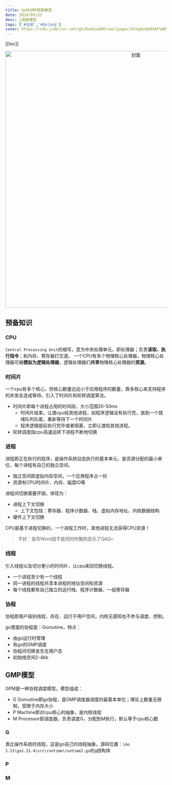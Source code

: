 ```yaml
---
title: Go的GMP调度模型
date: 2024/05/23
desc: 🎉调度模型
tags: ['#全部','#Golang']
cover: https://cdn.jsdelivr.net/gh/RookieOHY/wallpaper/blogGo%E8%AF%AD%E8%A8%80%E7%89%B9%E6%80%A7%E6%80%9D%E8%80%83%E5%B0%81%E9%9D%A2.png
---
```


[[toc]]

<p align="center">
<img alt="封面" src="https://cdn.jsdelivr.net/gh/RookieOHY/wallpaper/blogcover.png" width=800 />
</p>

## 预备知识

### CPU

`Central Processing Unit`的缩写，意为中央处理单元，即处理器；负责**读取、执行指令**；和内存、寄存器打交道。
一个CPU有多个物理核心处理器，物理核心处理器可被**模拟为逻辑处理器**，逻辑处理器们**共享**物理核心处理器的**资源**。

### 时间片

一个cpu有多个核心，但核心数量远远小于应用程序的数量，靠多核心来支持程序的并发会造成等待。引入了时间片和轮转调度算法。

- 时间片即每个进程占用的时间段，大小范围20-50ms
  - 时间片结束，让渡cpu给其他进程，如程序逻辑没有执行完，放到一个就绪队列队尾，重新等待下一个时间片
  - 程序逻辑提前执行完毕或者阻塞，立即让渡给其他进程。
- 轮转调度指cpu高速运转下进程不断地切换

### 进程

进程即正在执行的程序，是操作系统动态执行的基本单元，是资源分配的最小单位，每个进程有自己的独立空间。

- 独立空间即虚拟内存空间，一个应用程序占一份
- 资源有CPU时间片、内存、磁盘IO等

进程间切换需要开销，体现为：

- 进程上下文切换
  - 上下文包括：寄存器、程序计数器、栈、虚拟内存地址、内核数据结构
- 硬件上下文切换

CPU是基于进程切换的，一个进程工作时，其他进程无法获得CPU资源！

> 不好：我写Word就不能同时听酷狗音乐了QAQ~

### 线程

引入线程以及切分更小的时间片，让cpu来回切换线程。

- 一个进程至少有一个线程
- 同一进程的线程共享本进程的地址空间和资源
- 每个线程都有自己独立的运行栈、程序计数器、一组寄存器

### 协程

协程即用户级别线程，存在、运行于用户空间，内核无感知也不参与调度、控制。

go里面的协程是：Goroutine，特点：

- 由go运行时管理
- 有go的GMP调度
- 协程间切换发生在用户态
- 初始栈空间2-4kb

## GMP模型

GPM是一种协程调度模型。模型组成：

- G Goroutine即go协程，是GMP调度器调度的最基本单位；理论上数量无限制，受限于内存大小
- P Machine即对cpu核心的抽象，是内核线程
- M Processor即调度器，负责调度G，分配到M执行，默认等于cpu核心数

### G

类比操作系统的线程，这是go自己的线程抽象。源码位置：`\Go 1.21\go1.21.4\src\runtime\runtime2.go`的`g`结构体

### P

### M

